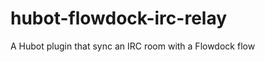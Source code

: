 hubot-flowdock-irc-relay
========================

A Hubot plugin that sync an IRC room with a Flowdock flow
